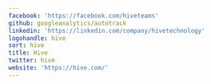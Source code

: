 ```yaml
---
facebook: 'https://facebook.com/hiveteams'
github: googleanalytics/autotrack
linkedin: 'https://linkedin.com/company/hivetechnology'
logohandle: hive
sort: hive
title: Hive
twitter: hive
website: 'https://hive.com/'
---
```

